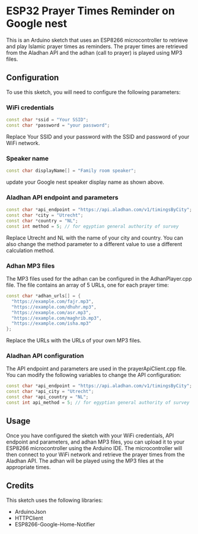 # ESP32 Prayer Times Reminder on Google nest

This is an Arduino sketch that uses an ESP8266 microcontroller to retrieve and play Islamic prayer times as reminders. The prayer times are retrieved from the Aladhan API and the adhan (call to prayer) is played using MP3 files.

## Configuration

To use this sketch, you will need to configure the following parameters:

### WiFi credentials

```cpp
const char *ssid = "Your SSID";
const char *password = "your password";
```

Replace Your SSID and your password with the SSID and password of your WiFi network.

### Speaker name

```cpp
const char displayName[] = "Family room speaker";
```
update your Google nest speaker display name as shown above. 

### Aladhan API endpoint and parameters

```cpp
const char *api_endpoint = "https://api.aladhan.com/v1/timingsByCity";
const char *city = "Utrecht";
const char *country = "NL";
const int method = 5; // for egyptian general authority of survey
```

Replace Utrecht and NL with the name of your city and country. You can also change the method parameter to a different value to use a different calculation method.

### Adhan MP3 files
The MP3 files used for the adhan can be configured in the AdhanPlayer.cpp file. The file contains an array of 5 URLs, one for each prayer time:

```cpp
const char *adhan_urls[] = {
  "https://example.com/fajr.mp3",
  "https://example.com/dhuhr.mp3",
  "https://example.com/asr.mp3",
  "https://example.com/maghrib.mp3",
  "https://example.com/isha.mp3"
};
```

Replace the URLs with the URLs of your own MP3 files.

### Aladhan API configuration

The API endpoint and parameters are used in the prayerApiClient.cpp file. You can modify the following variables to change the API configuration:

```cpp
const char *api_endpoint = "https://api.aladhan.com/v1/timingsByCity";
const char *api_city = "Utrecht";
const char *api_country = "NL";
const int api_method = 5; // for egyptian general authority of survey
```

## Usage

Once you have configured the sketch with your WiFi credentials, API endpoint and parameters, and adhan MP3 files, you can upload it to your ESP8266 microcontroller using the Arduino IDE. The microcontroller will then connect to your WiFi network and retrieve the prayer times from the Aladhan API. The adhan will be played using the MP3 files at the appropriate times.

## Credits

This sketch uses the following libraries:

* ArduinoJson
* HTTPClient
* ESP8266-Google-Home-Notifier